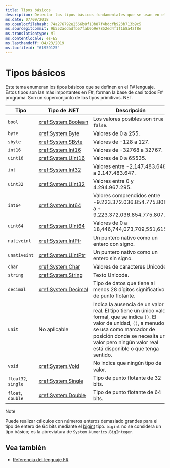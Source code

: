 ```yaml
---
title: Tipos básicos
description: Detectar los tipos básicos fundamentales que se usan en el F# lenguaje.
ms.date: 07/09/2018
ms.openlocfilehash: 74a276792e2566b8f18b87f4bdcfb923b713b9c5
ms.sourcegitcommit: 9b552addadfb57fab0b9e7852ed4f1f1b8a42f8e
ms.translationtype: MT
ms.contentlocale: es-ES
ms.lasthandoff: 04/23/2019
ms.locfileid: "61959125"
---
```

# <a name="basic-types"></a>Tipos básicos

Este tema enumeran los tipos básicos que se definen en el F# lenguaje. Estos tipos son las más importantes en F#, forman la base de casi todos F# programa. Son un superconjunto de los tipos primitivos. NET.

|Tipo|Tipo de .NET|Descripción|
|----|---------|-----------|
|`bool`|<xref:System.Boolean>|Los valores posibles son `true` y `false`.|
|`byte`|<xref:System.Byte>|Valores de 0 a 255.|
|`sbyte`|<xref:System.SByte>|Valores de -128 a 127.|
|`int16`|<xref:System.Int16>|Valores de -32768 a 32767.|
|`uint16`|<xref:System.UInt16>|Valores de 0 a 65535.|
|`int`|<xref:System.Int32>|Valores entre -2.147.483.648 a 2.147.483.647.|
|`uint32`|<xref:System.UInt32>|Valores entre 0 y 4.294.967.295.|
|`int64`|<xref:System.Int64>|Valores comprendidos entre -9.223.372.036.854.775.808 a + 9.223.372.036.854.775.807.|
|`uint64`|<xref:System.UInt64>|Valores de 0 a 18,446,744,073,709,551,615.|
|`nativeint`|<xref:System.IntPtr>|Un puntero nativo como un entero con signo.|
|`unativeint`|<xref:System.UIntPtr>|Un puntero nativo como un entero sin signo.|
|`char`|<xref:System.Char>|Valores de caracteres Unicode.|
|`string`|<xref:System.String>|Texto Unicode.|
|`decimal`|<xref:System.Decimal>|Tipo de datos que tiene al menos 28 dígitos significativos de punto flotante.|
|`unit`|No aplicable|Indica la ausencia de un valor real. El tipo tiene un único valor formal, que se indica `()`. El valor de unidad, `()`, a menudo se usa como marcador de posición donde se necesita un valor pero ningún valor real está disponible o que tenga sentido.|
|`void`|<xref:System.Void>|No indica que ningún tipo de valor.|
|`float32`, `single`|<xref:System.Single>|Tipo de punto flotante de 32 bits.|
|`float`, `double`|<xref:System.Double>|Tipo de punto flotante de 64 bits.|

> [!NOTE]
> Puede realizar cálculos con números enteros demasiado grandes para el tipo de entero de 64 bits mediante el [bigint](https://msdn.microsoft.com/library/dc8be18d-4042-46c4-b136-2f21a84f6efa) tipo. `bigint` no se considera un tipo básico; es la abreviatura de `System.Numerics.BigInteger`.

## <a name="see-also"></a>Vea también

- [Referencia del lenguaje F#](index.md)